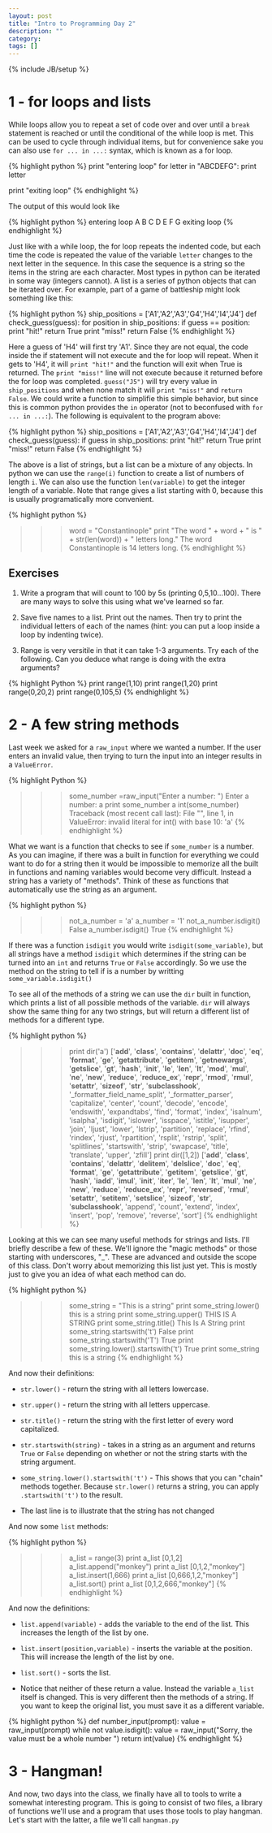 ```yaml
---
layout: post
title: "Intro to Programming Day 2"
description: ""
category: 
tags: []
---
```

{% include JB/setup %}

# 1 - for loops and lists

While loops allow you to repeat a set of code over and over until a `break` statement is reached or until the conditional of the while loop is met. This can be used to cycle through individual items, but for convenience sake you can also use `for ... in ...:` syntax, which is known as a for loop.

{% highlight python %}
print "entering loop"
for letter in "ABCDEFG":
    print letter

print "exiting loop"
{% endhighlight %}

The output of this would look like

{% highlight python %}
entering loop
A
B
C
D
E
F
G
exiting loop
{% endhighlight %}

Just like with a while loop, the for loop repeats the indented code, but each time the code is repeated the value of the variable `letter` changes to the next letter in the sequence. In this case the sequence is a string so the items in the string are each character. Most types in python can be iterated in some way (integers cannot). A list is a series of python objects that can be iterated over. For example, part of a game of battleship might look something like this:

{% highlight python %}
ship_positions = ['A1','A2','A3','G4','H4','I4','J4']
def check_guess(guess):
    for position in ship_positions:
        if guess == position:
            print "hit!"
            return True
    print "miss!"
    return False
{% endhighlight %}

Here a guess of 'H4' will first try 'A1'. Since they are not equal, the code inside the if statement will not execute and the for loop will repeat. When it gets to 'H4', it will `print "hit!"` and the function will exit when True is returned. The `print "miss!"` line will not execute because it returned before the for loop was completed. `guess("J5")` will try every value in `ship_positions` and when none match it will `print "miss!"` and `return False`. We could write a function to simplifie this simple behavior, but since this is common python provides the `in` operator (not to beconfused with `for ... in ...:`). The following is equivalent to the program above:

{% highlight python %}
ship_positions = ['A1','A2','A3','G4','H4','I4','J4']
def check_guess(guess):
    if guess in ship_positions:
        print "hit!"
        return True
    print "miss!"
    return False
{% endhighlight %}

The above is a list of strings, but a list can be a mixture of any objects. In python we can use the `range(i)` function to create a list of numbers of length `i`. We can also use the function `len(variable)` to get the integer length of a variable. Note that range gives a list starting with 0, because this is usually programatically more convenient.

{% highlight python %}
>>> word = "Constantinople"
>>> print "The word " + word + " is " + str(len(word)) + " letters long."
The word Constantinople is 14 letters long.
{% endhighlight %}

## Exercises

1. Write a program that will count to 100 by 5s (printing 0,5,10...100). There are many ways to solve this using what we've learned so far.

2. Save five names to a list. Print out the names. Then try to print the individual letters of each of the names (hint: you can put a loop inside a loop by indenting twice).

3. Range is very versitile in that it can take 1-3 arguments. Try each of the following. Can you deduce what range is doing with the extra arguments?

{% highlight Python %}
print range(1,10)
print range(1,20)
print range(0,20,2)
print range(0,105,5)
{% endhighlight %}

# 2 - A few string methods

Last week we asked for a `raw_input` where we wanted a number. If the user enters an invalid value, then trying to turn the input into an integer results in a `ValueError`.

{% highlight Python %}
>>> some_number =raw_input("Enter a number: ")
Enter a number: a
>>> print some_number
a
>>> int(some_number)
Traceback (most recent call last):
  File "<stdin>", line 1, in <module>
ValueError: invalid literal for int() with base 10: 'a'
{% endhighlight %}

What we want is a function that checks to see if `some_number` is a number. As you can imagine, if there was a built in function for everything we could want to do for a string then it would be impossible to memorize all the built in functions and naming variables would become very difficult. Instead a string has a variety of "methods". Think of these as functions that automatically use the string as an argument.

{% highlight python %}
>>> not_a_number = 'a'
>>> a_number = '1'
>>> not_a_number.isdigit()
False
>>> a_number.isdigit()
True
{% endhighlight %}

If there was a function `isdigit` you would write `isdigit(some_variable)`, but all strings have a method `isdigit` which determines if the string can be turned into an `int` and returns `True` or `False` accordingly. So we use the method on the string to tell if is a number by writting `some_variable.isdigit()`

To see all of the methods of a string we can use the `dir` built in function, which prints a list of all possible methods of the variable. `dir` will always show the same thing for any two strings, but will return a different list of methods for a different type.

{% highlight python %}
>>> print dir('a')
['__add__', '__class__', '__contains__', '__delattr__', '__doc__', '__eq__', '__format__', '__ge__', 
'__getattribute__', '__getitem__', '__getnewargs__', '__getslice__', '__gt__', '__hash__', '__init__', '__le__',
'__len__', '__lt__', '__mod__', '__mul__', '__ne__', '__new__', '__reduce__', '__reduce_ex__', '__repr__', '__rmod__', 
'__rmul__', '__setattr__', '__sizeof__', '__str__', '__subclasshook__', '_formatter_field_name_split', 
'_formatter_parser', 'capitalize', 'center', 'count', 'decode', 'encode', 'endswith', 'expandtabs', 'find', 'format', 
'index', 'isalnum', 'isalpha', 'isdigit', 'islower', 'isspace', 'istitle', 'isupper', 'join', 'ljust', 'lower', 
'lstrip', 'partition', 'replace', 'rfind', 'rindex', 'rjust', 'rpartition', 'rsplit', 'rstrip', 'split', 'splitlines', 
'startswith', 'strip', 'swapcase', 'title', 'translate', 'upper', 'zfill']
>>> print dir([1,2])
['__add__', '__class__', '__contains__', '__delattr__', '__delitem__', '__delslice__', '__doc__', '__eq__', 
'__format__', '__ge__', '__getattribute__', '__getitem__', '__getslice__', '__gt__', '__hash__', '__iadd__', 
'__imul__', '__init__', '__iter__', '__le__', '__len__', '__lt__', '__mul__', '__ne__', '__new__', '__reduce__', 
'__reduce_ex__', '__repr__', '__reversed__', '__rmul__', '__setattr__', '__setitem__', '__setslice__', '__sizeof__',
'__str__', '__subclasshook__', 'append', 'count', 'extend', 'index', 'insert', 'pop', 'remove', 'reverse', 'sort']
{% endhighlight %}

Looking at this we can see many useful methods for strings and lists. I'll briefly describe a few of these. We'll ignore the "magic methods" or those starting with underscores, "_". These are advanced and outside the scope of this class. Don't worry about memorizing this list just yet. This is mostly just to give you an idea of what each method can do.

{% highlight python %}
>>> some_string = "This is a string"
>>> print some_string.lower()
this is a string
>>> print some_string.upper()
THIS IS A STRING
>>> print some_string.title()
This Is A String
>>> print some_string.startswith('t')
False
>>> print some_string.startswith('T')
True
>>> print some_string.lower().startswith('t')
True
>>> print some_string
this is a string
{% endhighlight %}


And now their definitions:

* `str.lower()` - return the string with all letters lowercase.

* `str.upper()` - return the string with all letters uppercase. 

* `str.title()` - return the string with the first letter of every word capitalized.

* `str.startswith(string)` - takes in a string as an argument and returns `True` or  `False` depending on whether or not the string starts with the string argument.

* `some_string.lower().startswith('t')` - This shows that you can "chain" methods together. Because `str.lower()` returns a string, you can apply `.startswith('t')` to the result.

* The last line is to illustrate that the string has not changed

And now some `list` methods:

{% highlight python %}
>>> a_list = range(3)
>>> print a_list
[0,1,2]
>>> a_list.append("monkey")
>>> print a_list
[0,1,2,"monkey"]
>>> a_list.insert(1,666)
>>> print a_list
[0,666,1,2,"monkey"]
>>> a_list.sort()
>>> print a_list
[0,1,2,666,"monkey"]
{% endhighlight %}

And now the definitions:

* `list.append(variable)` - adds the variable to the end of the list. This increases the length of the list by one.

* `list.insert(position,variable)` - inserts the variable at the position. This will increase the length of the list by one.

* `list.sort()` - sorts the list.

* Notice that neither of these return a value. Instead the variable `a_list` itself is changed. This is very different then the methods of a string. If you want to keep the original list, you must save it as a different variable.

{% highlight python %}
def number_input(prompt):
    value = raw_input(prompt)
    while not value.isdigit():
        value = raw_input("Sorry, the value must be a whole number ")
    return int(value)
{% endhighlight %}

# 3 - Hangman!

And now, two days into the class, we finally have all to tools to write a somewhat interesting program. This is going to consist of two files, a library of functions we'll use and a program that uses those tools to play hangman. Let's start with the latter, a file we'll call `hangman.py`

